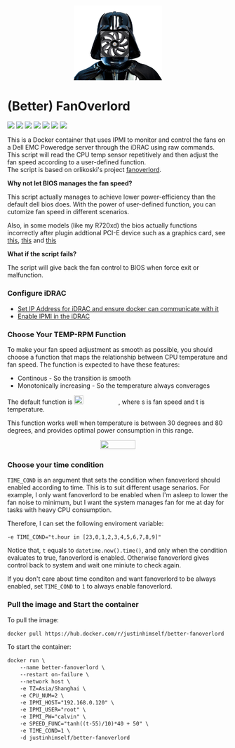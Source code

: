 <p align="center">
    <img src="https://raw.githubusercontent.com/justin-himself/better-fanoverlord/master/icon.png" width="40%" height="40%" alt="FanOverlord">
</p>

# (Better) FanOverlord

![](https://img.shields.io/badge/ARCH-x86-9cf) ![](https://img.shields.io/badge/ARCH-x86_64-red) ![](https://img.shields.io/badge/ARCH-ARM_64-ff69b4) ![](https://img.shields.io/badge/ARCH-ARM_v7-yellow) ![](https://img.shields.io/badge/ARCH-ARM_v6-green) ![](https://img.shields.io/badge/ARCH-PowerPC_64_le-blueviolet) ![](https://img.shields.io/badge/ARCH-IBM_Z-blue) 

This is a Docker container that uses IPMI to monitor and control the fans on a Dell EMC Poweredge server through the iDRAC using raw commands.  
This script will read the CPU temp sensor repetitively and then adjust the fan speed according to a user-defined function.  
The script is based on orlikoski's project [fanoverlord](https://github.com/orlikoski/fanoverlord). 

**Why not let BIOS manages the fan speed?**  

This script actually manages to achieve lower power-efficiency than the default dell bios does. With the power of user-defined function, you can cutomize fan speed in different scenarios.   

Also, in some models (like my R720xd) the bios actually functions incorrectly after plugin addtional PCI-E device such as a graphics card, see [this](https://www.dell.com/community/PowerEdge-Hardware-General/R720-High-Fan-with-GPU/td-p/6223226), [this](https://www.dell.com/community/PowerEdge-Hardware-General/Dell-PowerEdge-T130-Fan-issue/td-p/4774859) and [this](https://www.dell.com/community/PowerEdge-Hardware-General/PowerEdge-T640-fan-full-speed-after-installing-graphic-card/td-p/5849479)

**What if the script fails?**

The script will give back the fan control to BIOS when force exit or malfunction.


### Configure iDRAC
 - [Set IP Address for iDRAC and ensure docker can communicate with it](https://docs.extrahop.com/current/configure-i-drac/)
 - [Enable IPMI in the iDRAC ](http://www.fucking-it.com/articles/dell-idrac/214-dell-idrac-configure-ipmi)

### Choose Your TEMP-RPM Function

To make your fan speed adjustment as smooth as possible, you should choose a function that maps the relationship between CPU temperature and fan speed. The function is expected to have these features:

- Continous                     -       So the transition is smooth
- Monotonically increasing      -       So the temperature always converages

The default function is  <img src="https://user-images.githubusercontent.com/73123028/183273956-da2ef7f4-c0da-4eea-afd2-0f0243b23d9b.png" width="20%" height="20%">, where s is fan speed and t is temperature.   


This function works well when temperature is between 30 degrees and 80 degrees, and provides optimal power consumption in this range.

<p align="center">
    <img src="https://user-images.githubusercontent.com/73123028/183273680-dc27dbf4-04e1-4ef7-b26c-606fb6a75622.png" width="40%" height="40%">
</p>

### Choose your time condition

`TIME_COND` is an argument that sets the condition when fanoverlord should enabled according to time. This is to suit different usage senarios. For example, I only want fanoverlord to be enabled when I'm asleep to lower the fan noise to minimum, but I want the system manages fan for me at day for tasks with heavy CPU consumption. 

Therefore, I can set the following enviroment variable:

```
-e TIME_COND="t.hour in [23,0,1,2,3,4,5,6,7,8,9]"
```

Notice that, `t` equals to `datetime.now().time()`, and only when the condition evaluates to true, fanoverlord is enabled. Otherwise fanoverlord gives control back to system and wait one miniute to check again.

If you don't care about time conditon and want fanoverlord to be always enabled, set `TIME_COND` to `1` to always enable fanoverlord.

### Pull the image and Start the container

To pull the image:

```
docker pull https://hub.docker.com/r/justinhimself/better-fanoverlord
```

To start the container:

```
docker run \
    --name better-fanoverlord \
    --restart on-failure \
    --network host \
    -e TZ=Asia/Shanghai \
    -e CPU_NUM=2 \
    -e IPMI_HOST="192.168.0.120" \
    -e IPMI_USER="root" \
    -e IPMI_PW="calvin" \
    -e SPEED_FUNC="tanh((t-55)/10)*40 + 50" \
    -e TIME_COND=1 \
    -d justinhimself/better-fanoverlord
```


